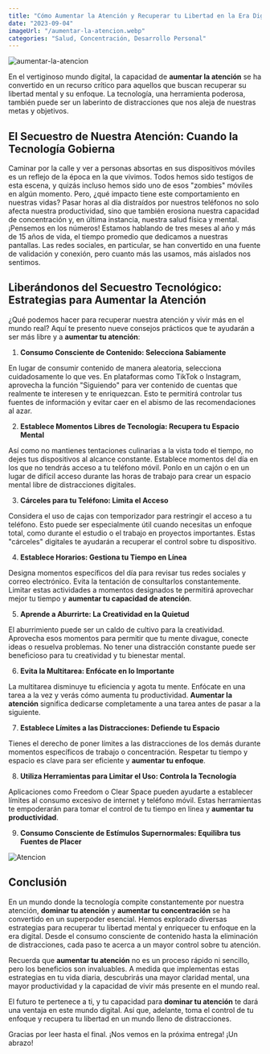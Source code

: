 ```yaml
---
title: "Cómo Aumentar la Atención y Recuperar tu Libertad en la Era Digital"
date: "2023-09-04"
imageUrl: "/aumentar-la-atencion.webp"
categories: "Salud, Concentración, Desarrollo Personal"
---
```


![aumentar-la-atencion](/aumentar-la-atencion.webp)

En el vertiginoso mundo digital, la capacidad de **aumentar la atención** se ha convertido en un recurso crítico para aquellos que buscan recuperar su libertad mental y su enfoque. La tecnología, una herramienta poderosa, también puede ser un laberinto de distracciones que nos aleja de nuestras metas y objetivos.

## El Secuestro de Nuestra Atención: Cuando la Tecnología Gobierna

Caminar por la calle y ver a personas absortas en sus dispositivos móviles es un reflejo de la época en la que vivimos. Todos hemos sido testigos de esta escena, y quizás incluso hemos sido uno de esos "zombies" móviles en algún momento. Pero, ¿qué impacto tiene este comportamiento en nuestras vidas? Pasar horas al día distraídos por nuestros teléfonos no solo afecta nuestra productividad, sino que también erosiona nuestra capacidad de concentración y, en última instancia, nuestra salud física y mental. ¡Pensemos en los números! Estamos hablando de tres meses al año y más de 15 años de vida, el tiempo promedio que dedicamos a nuestras pantallas. Las redes sociales, en particular, se han convertido en una fuente de validación y conexión, pero cuanto más las usamos, más aislados nos sentimos.

## Liberándonos del Secuestro Tecnológico: Estrategias para **Aumentar la Atención**

¿Qué podemos hacer para recuperar nuestra atención y vivir más en el mundo real? Aquí te presento nueve consejos prácticos que te ayudarán a ser más libre y a **aumentar tu atención**:

1. **Consumo Consciente de Contenido: Selecciona Sabiamente**

En lugar de consumir contenido de manera aleatoria, selecciona cuidadosamente lo que ves. En plataformas como TikTok o Instagram, aprovecha la función "Siguiendo" para ver contenido de cuentas que realmente te interesen y te enriquezcan. Esto te permitirá controlar tus fuentes de información y evitar caer en el abismo de las recomendaciones al azar.

2. **Establece Momentos Libres de Tecnología: Recupera tu Espacio Mental**

Así como no mantienes tentaciones culinarias a la vista todo el tiempo, no dejes tus dispositivos al alcance constante. Establece momentos del día en los que no tendrás acceso a tu teléfono móvil. Ponlo en un cajón o en un lugar de difícil acceso durante las horas de trabajo para crear un espacio mental libre de distracciones digitales.

3. **Cárceles para tu Teléfono: Limita el Acceso**

Considera el uso de cajas con temporizador para restringir el acceso a tu teléfono. Esto puede ser especialmente útil cuando necesitas un enfoque total, como durante el estudio o el trabajo en proyectos importantes. Estas "cárceles" digitales te ayudarán a recuperar el control sobre tu dispositivo.

4. **Establece Horarios: Gestiona tu Tiempo en Línea**

Designa momentos específicos del día para revisar tus redes sociales y correo electrónico. Evita la tentación de consultarlos constantemente. Limitar estas actividades a momentos designados te permitirá aprovechar mejor tu tiempo y **aumentar tu capacidad de atención**.

5. **Aprende a Aburrirte: La Creatividad en la Quietud**

El aburrimiento puede ser un caldo de cultivo para la creatividad. Aprovecha esos momentos para permitir que tu mente divague, conecte ideas o resuelva problemas. No tener una distracción constante puede ser beneficioso para tu creatividad y tu bienestar mental.

6. **Evita la Multitarea: Enfócate en lo Importante**

La multitarea disminuye tu eficiencia y agota tu mente. Enfócate en una tarea a la vez y verás cómo aumenta tu productividad. **Aumentar la atención** significa dedicarse completamente a una tarea antes de pasar a la siguiente.

7. **Establece Límites a las Distracciones: Defiende tu Espacio**

Tienes el derecho de poner límites a las distracciones de los demás durante momentos específicos de trabajo o concentración. Respetar tu tiempo y espacio es clave para ser eficiente y **aumentar tu enfoque**.

8. **Utiliza Herramientas para Limitar el Uso: Controla la Tecnología**

Aplicaciones como Freedom o Clear Space pueden ayudarte a establecer límites al consumo excesivo de internet y teléfono móvil. Estas herramientas te empoderarán para tomar el control de tu tiempo en línea y **aumentar tu productividad**.

9. **Consumo Consciente de Estímulos Supernormales: Equilibra tus Fuentes de Placer**

![Atencion](/atencion.webp)

## Conclusión 

En un mundo donde la tecnología compite constantemente por nuestra atención, **dominar tu atención** y **aumentar tu concentración** se ha convertido en un superpoder esencial. Hemos explorado diversas estrategias para recuperar tu libertad mental y enriquecer tu enfoque en la era digital. Desde el consumo consciente de contenido hasta la eliminación de distracciones, cada paso te acerca a un mayor control sobre tu atención.

Recuerda que **aumentar tu atención** no es un proceso rápido ni sencillo, pero los beneficios son invaluables. A medida que implementas estas estrategias en tu vida diaria, descubrirás una mayor claridad mental, una mayor productividad y la capacidad de vivir más presente en el mundo real.

El futuro te pertenece a ti, y tu capacidad para **dominar tu atención** te dará una ventaja en este mundo digital. Así que, adelante, toma el control de tu enfoque y recupera tu libertad en un mundo lleno de distracciones.

Gracias por leer hasta el final. ¡Nos vemos en la próxima entrega! ¡Un abrazo!
